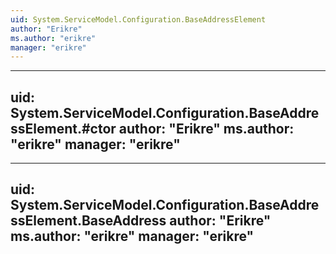 ```yaml
---
uid: System.ServiceModel.Configuration.BaseAddressElement
author: "Erikre"
ms.author: "erikre"
manager: "erikre"
---
```


---
uid: System.ServiceModel.Configuration.BaseAddressElement.#ctor
author: "Erikre"
ms.author: "erikre"
manager: "erikre"
---

---
uid: System.ServiceModel.Configuration.BaseAddressElement.BaseAddress
author: "Erikre"
ms.author: "erikre"
manager: "erikre"
---
